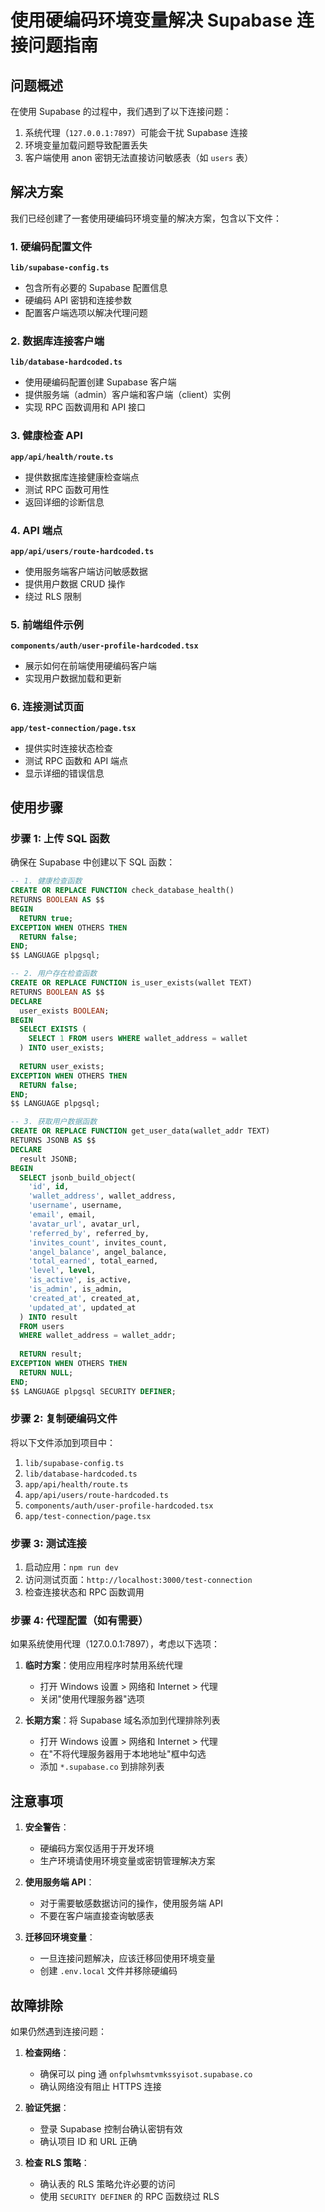 # 使用硬编码环境变量解决 Supabase 连接问题指南

## 问题概述

在使用 Supabase 的过程中，我们遇到了以下连接问题：

1. 系统代理（`127.0.0.1:7897`）可能会干扰 Supabase 连接
2. 环境变量加载问题导致配置丢失
3. 客户端使用 anon 密钥无法直接访问敏感表（如 `users` 表）

## 解决方案

我们已经创建了一套使用硬编码环境变量的解决方案，包含以下文件：

### 1. 硬编码配置文件

**`lib/supabase-config.ts`**
- 包含所有必要的 Supabase 配置信息
- 硬编码 API 密钥和连接参数
- 配置客户端选项以解决代理问题

### 2. 数据库连接客户端

**`lib/database-hardcoded.ts`**
- 使用硬编码配置创建 Supabase 客户端
- 提供服务端（admin）客户端和客户端（client）实例
- 实现 RPC 函数调用和 API 接口

### 3. 健康检查 API

**`app/api/health/route.ts`**
- 提供数据库连接健康检查端点
- 测试 RPC 函数可用性
- 返回详细的诊断信息

### 4. API 端点

**`app/api/users/route-hardcoded.ts`**
- 使用服务端客户端访问敏感数据
- 提供用户数据 CRUD 操作
- 绕过 RLS 限制

### 5. 前端组件示例

**`components/auth/user-profile-hardcoded.tsx`**
- 展示如何在前端使用硬编码客户端
- 实现用户数据加载和更新

### 6. 连接测试页面

**`app/test-connection/page.tsx`**
- 提供实时连接状态检查
- 测试 RPC 函数和 API 端点
- 显示详细的错误信息

## 使用步骤

### 步骤 1: 上传 SQL 函数

确保在 Supabase 中创建以下 SQL 函数：

```sql
-- 1. 健康检查函数
CREATE OR REPLACE FUNCTION check_database_health()
RETURNS BOOLEAN AS $$
BEGIN
  RETURN true;
EXCEPTION WHEN OTHERS THEN
  RETURN false;
END;
$$ LANGUAGE plpgsql;

-- 2. 用户存在检查函数
CREATE OR REPLACE FUNCTION is_user_exists(wallet TEXT)
RETURNS BOOLEAN AS $$
DECLARE
  user_exists BOOLEAN;
BEGIN
  SELECT EXISTS (
    SELECT 1 FROM users WHERE wallet_address = wallet
  ) INTO user_exists;
  
  RETURN user_exists;
EXCEPTION WHEN OTHERS THEN
  RETURN false;
END;
$$ LANGUAGE plpgsql;

-- 3. 获取用户数据函数
CREATE OR REPLACE FUNCTION get_user_data(wallet_addr TEXT)
RETURNS JSONB AS $$
DECLARE
  result JSONB;
BEGIN
  SELECT jsonb_build_object(
    'id', id,
    'wallet_address', wallet_address,
    'username', username,
    'email', email,
    'avatar_url', avatar_url,
    'referred_by', referred_by,
    'invites_count', invites_count,
    'angel_balance', angel_balance,
    'total_earned', total_earned,
    'level', level,
    'is_active', is_active,
    'is_admin', is_admin,
    'created_at', created_at,
    'updated_at', updated_at
  ) INTO result
  FROM users
  WHERE wallet_address = wallet_addr;
  
  RETURN result;
EXCEPTION WHEN OTHERS THEN
  RETURN NULL;
END;
$$ LANGUAGE plpgsql SECURITY DEFINER;
```

### 步骤 2: 复制硬编码文件

将以下文件添加到项目中：

1. `lib/supabase-config.ts`
2. `lib/database-hardcoded.ts`
3. `app/api/health/route.ts`
4. `app/api/users/route-hardcoded.ts`
5. `components/auth/user-profile-hardcoded.tsx`
6. `app/test-connection/page.tsx`

### 步骤 3: 测试连接

1. 启动应用：`npm run dev`
2. 访问测试页面：`http://localhost:3000/test-connection`
3. 检查连接状态和 RPC 函数调用

### 步骤 4: 代理配置（如有需要）

如果系统使用代理（127.0.0.1:7897），考虑以下选项：

1. **临时方案**：使用应用程序时禁用系统代理
   - 打开 Windows 设置 > 网络和 Internet > 代理
   - 关闭"使用代理服务器"选项

2. **长期方案**：将 Supabase 域名添加到代理排除列表
   - 打开 Windows 设置 > 网络和 Internet > 代理
   - 在"不将代理服务器用于本地地址"框中勾选
   - 添加 `*.supabase.co` 到排除列表

## 注意事项

1. **安全警告**：
   - 硬编码方案仅适用于开发环境
   - 生产环境请使用环境变量或密钥管理解决方案

2. **使用服务端 API**：
   - 对于需要敏感数据访问的操作，使用服务端 API
   - 不要在客户端直接查询敏感表

3. **迁移回环境变量**：
   - 一旦连接问题解决，应该迁移回使用环境变量
   - 创建 `.env.local` 文件并移除硬编码

## 故障排除

如果仍然遇到连接问题：

1. **检查网络**：
   - 确保可以 ping 通 `onfplwhsmtvmkssyisot.supabase.co`
   - 确认网络没有阻止 HTTPS 连接

2. **验证凭据**：
   - 登录 Supabase 控制台确认密钥有效
   - 确认项目 ID 和 URL 正确

3. **检查 RLS 策略**：
   - 确认表的 RLS 策略允许必要的访问
   - 使用 `SECURITY DEFINER` 的 RPC 函数绕过 RLS 